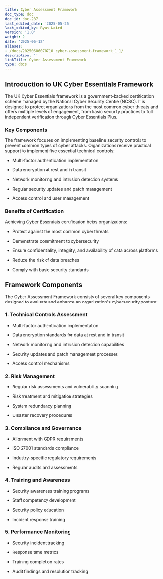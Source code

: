 ```yaml
---
title: Cyber Assessment Framework
doc_type: doc
doc_id: doc-287
last_edited_date: '2025-05-25'
last_edited_by: Ryan Laird
version: '1.0'
weight: 2
date: '2025-06-12'
aliases:
- /docs/20250606070710_cyber-assessment-framework_1_1/
description: ''
linkTitle: Cyber Assessment Framework
type: docs
---
```


## Introduction to UK Cyber Essentials Framework

The UK Cyber Essentials framework is a government-backed certification scheme managed by the National Cyber Security Centre (NCSC). It is designed to protect organizations from the most common cyber threats and offers multiple levels of engagement, from basic security practices to full independent verification through Cyber Essentials Plus.

### Key Components

The framework focuses on implementing baseline security controls to prevent common types of cyber attacks. Organizations receive practical support to implement five essential technical controls:

- Multi-factor authentication implementation

- Data encryption at rest and in transit

- Network monitoring and intrusion detection systems

- Regular security updates and patch management

- Access control and user management

### Benefits of Certification

Achieving Cyber Essentials certification helps organizations:

- Protect against the most common cyber threats

- Demonstrate commitment to cybersecurity

- Ensure confidentiality, integrity, and availability of data across platforms

- Reduce the risk of data breaches

- Comply with basic security standards



## Framework Components

The Cyber Assessment Framework consists of several key components designed to evaluate and enhance an organization's cybersecurity posture:

### 1. Technical Controls Assessment

- Multi-factor authentication implementation

- Data encryption standards for data at rest and in transit

- Network monitoring and intrusion detection capabilities

- Security updates and patch management processes

- Access control mechanisms

### 2. Risk Management

- Regular risk assessments and vulnerability scanning

- Risk treatment and mitigation strategies

- System redundancy planning

- Disaster recovery procedures

### 3. Compliance and Governance

- Alignment with GDPR requirements

- ISO 27001 standards compliance

- Industry-specific regulatory requirements

- Regular audits and assessments

### 4. Training and Awareness

- Security awareness training programs

- Staff competency development

- Security policy education

- Incident response training

### 5. Performance Monitoring

- Security incident tracking

- Response time metrics

- Training completion rates

- Audit findings and resolution tracking



<!-- Unsupported block type: child_database -->
